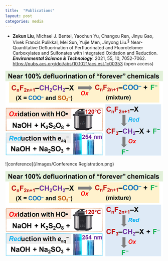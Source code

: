 ```yaml
---
title:  "Publications"
layout: post
categories: media
---
```


   - **Zekun Liu**, Michael J. Bentel, Yaochun Yu, Changxu Ren, Jinyu Gao, Vivek Francis Pulikkal, Mei Sun, Yujie Men, Jinyong Liu.<sup>&sect;</sup> Near-Quantitative Defluorination of Perfluorinated and Fluorotelomer Carboxylates and Sulfonates with Integrated Oxidation and Reduction. ***Environmental Science & Technology***. 2021, 55, 10, 7052-7062.  
   https://pubs.acs.org/doi/abs/10.1021/acs.est.1c00353 (open access)  
  
  
  ![Flower](https://github.com/Zekun-LIU/Zekun-LIU.github.io/blob/master/assets/es1c00353_0010.jpeg)
  
  ![conference](/Images/Conference Registration.png)
  
  ![manuscript](/Images/es1c00353_0010.jpeg)

